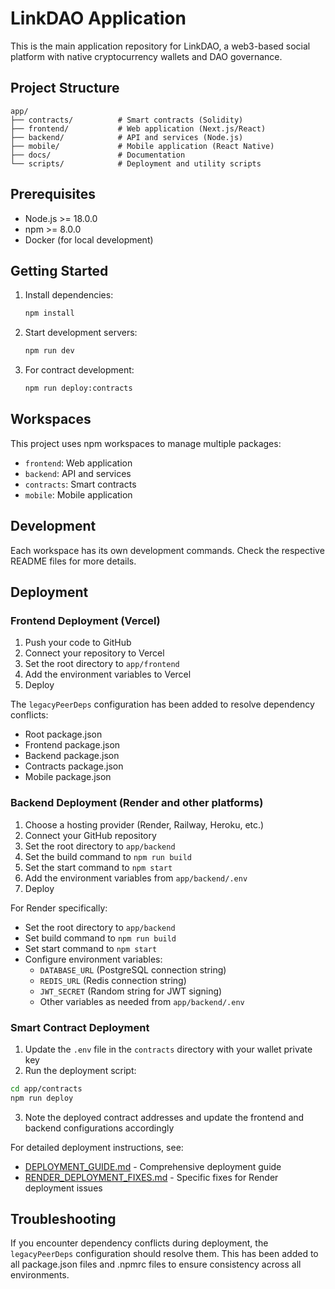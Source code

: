 # LinkDAO Application

This is the main application repository for LinkDAO, a web3-based social platform with native cryptocurrency wallets and DAO governance.

## Project Structure

```
app/
├── contracts/          # Smart contracts (Solidity)
├── frontend/           # Web application (Next.js/React)
├── backend/            # API and services (Node.js)
├── mobile/             # Mobile application (React Native)
├── docs/               # Documentation
└── scripts/            # Deployment and utility scripts
```

## Prerequisites

- Node.js >= 18.0.0
- npm >= 8.0.0
- Docker (for local development)

## Getting Started

1. Install dependencies:
   ```bash
   npm install
   ```

2. Start development servers:
   ```bash
   npm run dev
   ```

3. For contract development:
   ```bash
   npm run deploy:contracts
   ```

## Workspaces

This project uses npm workspaces to manage multiple packages:

- `frontend`: Web application
- `backend`: API and services
- `contracts`: Smart contracts
- `mobile`: Mobile application

## Development

Each workspace has its own development commands. Check the respective README files for more details.

## Deployment

### Frontend Deployment (Vercel)

1. Push your code to GitHub
2. Connect your repository to Vercel
3. Set the root directory to `app/frontend`
4. Add the environment variables to Vercel
5. Deploy

The `legacyPeerDeps` configuration has been added to resolve dependency conflicts:
- Root package.json
- Frontend package.json
- Backend package.json
- Contracts package.json
- Mobile package.json

### Backend Deployment (Render and other platforms)

1. Choose a hosting provider (Render, Railway, Heroku, etc.)
2. Connect your GitHub repository
3. Set the root directory to `app/backend`
4. Set the build command to `npm run build`
5. Set the start command to `npm start`
6. Add the environment variables from `app/backend/.env`
7. Deploy

For Render specifically:
- Set the root directory to `app/backend`
- Set build command to `npm run build`
- Set start command to `npm start`
- Configure environment variables:
  - `DATABASE_URL` (PostgreSQL connection string)
  - `REDIS_URL` (Redis connection string)
  - `JWT_SECRET` (Random string for JWT signing)
  - Other variables as needed from `app/backend/.env`

### Smart Contract Deployment

1. Update the `.env` file in the `contracts` directory with your wallet private key
2. Run the deployment script:

```bash
cd app/contracts
npm run deploy
```

3. Note the deployed contract addresses and update the frontend and backend configurations accordingly

For detailed deployment instructions, see:
- [DEPLOYMENT_GUIDE.md](docs/DEPLOYMENT_GUIDE.md) - Comprehensive deployment guide
- [RENDER_DEPLOYMENT_FIXES.md](docs/RENDER_DEPLOYMENT_FIXES.md) - Specific fixes for Render deployment issues

## Troubleshooting

If you encounter dependency conflicts during deployment, the `legacyPeerDeps` configuration should resolve them. This has been added to all package.json files and .npmrc files to ensure consistency across all environments.
